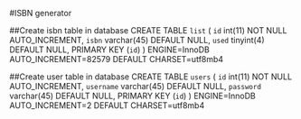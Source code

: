 #ISBN generator

##Create isbn table in database
CREATE TABLE `list` (
  `id` int(11) NOT NULL AUTO_INCREMENT,
  `isbn` varchar(45) DEFAULT NULL,
  `used` tinyint(4) DEFAULT NULL,
  PRIMARY KEY (`id`)
) ENGINE=InnoDB AUTO_INCREMENT=82579 DEFAULT CHARSET=utf8mb4

##Create user table in database
CREATE TABLE `users` (
  `id` int(11) NOT NULL AUTO_INCREMENT,
  `username` varchar(45) DEFAULT NULL,
  `password` varchar(45) DEFAULT NULL,
  PRIMARY KEY (`id`)
) ENGINE=InnoDB AUTO_INCREMENT=2 DEFAULT CHARSET=utf8mb4